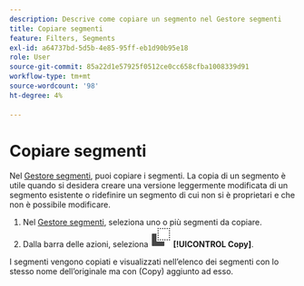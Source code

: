 ```yaml
---
description: Descrive come copiare un segmento nel Gestore segmenti
title: Copiare segmenti
feature: Filters, Segments
exl-id: a64737bd-5d5b-4e85-95ff-eb1d90b95e18
role: User
source-git-commit: 85a22d1e57925f0512ce0cc658cfba1008339d91
workflow-type: tm+mt
source-wordcount: '98'
ht-degree: 4%

---
```


# Copiare segmenti

Nel [Gestore segmenti](manage-filters.md), puoi copiare i segmenti. La copia di un segmento è utile quando si desidera creare una versione leggermente modificata di un segmento esistente o ridefinire un segmento di cui non si è proprietari e che non è possibile modificare.

1. Nel [Gestore segmenti](manage-filters.md), seleziona uno o più segmenti da copiare.
1. Dalla barra delle azioni, seleziona ![Copia](/help/assets/icons/Copy.svg) **[!UICONTROL Copy]**.

I segmenti vengono copiati e visualizzati nell’elenco dei segmenti con lo stesso nome dell’originale ma con (Copy) aggiunto ad esso.
